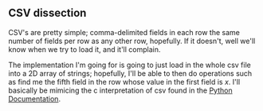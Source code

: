 ## CSV dissection

CSV's are pretty simple; comma-delimited fields in each row the same number of fields
per row as any other row, hopefully. If it doesn't, well we'll know when we try
to load it, and it'll complain.

The implementation I'm going for is going to just load in the whole csv file into a 
2D array of strings; hopefully, I'll be able to then do operations such as find me
the fifth field in the row whose value in the first field is *x*. I'll basically
be mimicing the c interpretation of csv found in the [Python Documentation](https://docs.python.org/3/library/csv.html).